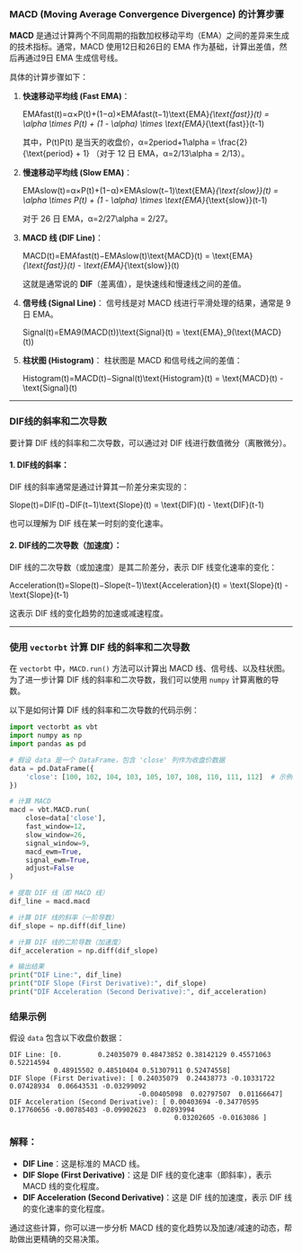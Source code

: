### MACD (Moving Average Convergence Divergence) 的计算步骤

**MACD** 是通过计算两个不同周期的指数加权移动平均（EMA）之间的差异来生成的技术指标。通常，MACD 使用12日和26日的 EMA 作为基础，计算出差值，然后再通过9日 EMA 生成信号线。

具体的计算步骤如下：

1.  **快速移动平均线 (Fast EMA)**：

    EMAfast(t)=α×P(t)+(1−α)×EMAfast(t−1)\text{EMA}_{\text{fast}}(t) = \alpha \times P(t) + (1 - \alpha) \times \text{EMA}_{\text{fast}}(t-1)

    其中，P(t)P(t) 是当天的收盘价，α=2period+1\alpha = \frac{2}{\text{period} + 1} （对于 12 日 EMA，α=2/13\alpha = 2/13）。

2.  **慢速移动平均线 (Slow EMA)**：

    EMAslow(t)=α×P(t)+(1−α)×EMAslow(t−1)\text{EMA}_{\text{slow}}(t) = \alpha \times P(t) + (1 - \alpha) \times \text{EMA}_{\text{slow}}(t-1)

    对于 26 日 EMA，α=2/27\alpha = 2/27。

3.  **MACD 线 (DIF Line)**：

    MACD(t)=EMAfast(t)−EMAslow(t)\text{MACD}(t) = \text{EMA}_{\text{fast}}(t) - \text{EMA}_{\text{slow}}(t)

    这就是通常说的 **DIF**（差离值），是快速线和慢速线之间的差值。

4.  **信号线 (Signal Line)**： 信号线是对 MACD 线进行平滑处理的结果，通常是 9 日 EMA。

    Signal(t)=EMA9(MACD(t))\text{Signal}(t) = \text{EMA}_9(\text{MACD}(t))

5.  **柱状图 (Histogram)**： 柱状图是 MACD 和信号线之间的差值：

    Histogram(t)=MACD(t)−Signal(t)\text{Histogram}(t) = \text{MACD}(t) - \text{Signal}(t)

------

### DIF线的斜率和二次导数

要计算 DIF 线的斜率和二次导数，可以通过对 DIF 线进行数值微分（离散微分）。

#### 1. **DIF线的斜率**：

DIF 线的斜率通常是通过计算其一阶差分来实现的：

Slope(t)=DIF(t)−DIF(t−1)\text{Slope}(t) = \text{DIF}(t) - \text{DIF}(t-1)

也可以理解为 DIF 线在某一时刻的变化速率。

#### 2. **DIF线的二次导数（加速度）**：

DIF 线的二次导数（或加速度）是其二阶差分，表示 DIF 线变化速率的变化：

Acceleration(t)=Slope(t)−Slope(t−1)\text{Acceleration}(t) = \text{Slope}(t) - \text{Slope}(t-1)

这表示 DIF 线的变化趋势的加速或减速程度。

------

### 使用 `vectorbt` 计算 DIF 线的斜率和二次导数

在 `vectorbt` 中，`MACD.run()` 方法可以计算出 MACD 线、信号线、以及柱状图。为了进一步计算 DIF 线的斜率和二次导数，我们可以使用 `numpy` 计算离散的导数。

以下是如何计算 DIF 线的斜率和二次导数的代码示例：

```python
import vectorbt as vbt
import numpy as np
import pandas as pd

# 假设 data 是一个 DataFrame，包含 'close' 列作为收盘价数据
data = pd.DataFrame({
    'close': [100, 102, 104, 103, 105, 107, 108, 110, 111, 112]  # 示例收盘价数据
})

# 计算 MACD
macd = vbt.MACD.run(
    close=data['close'], 
    fast_window=12, 
    slow_window=26, 
    signal_window=9, 
    macd_ewm=True, 
    signal_ewm=True,
    adjust=False
)

# 提取 DIF 线（即 MACD 线）
dif_line = macd.macd

# 计算 DIF 线的斜率（一阶导数）
dif_slope = np.diff(dif_line)

# 计算 DIF 线的二阶导数（加速度）
dif_acceleration = np.diff(dif_slope)

# 输出结果
print("DIF Line:", dif_line)
print("DIF Slope (First Derivative):", dif_slope)
print("DIF Acceleration (Second Derivative):", dif_acceleration)
```

### 结果示例

假设 `data` 包含以下收盘价数据：

```plaintext
DIF Line: [0.         0.24035079 0.48473852 0.38142129 0.45571063 0.52214594
           0.48915502 0.48510404 0.51307911 0.52474558]
DIF Slope (First Derivative): [ 0.24035079  0.24438773 -0.10331722  0.07428934  0.06643531 -0.03299092
                                -0.00405098  0.02797507  0.01166647]
DIF Acceleration (Second Derivative): [ 0.00403694 -0.34770595  0.17760656 -0.00785403 -0.09902623  0.02893994
                                         0.03202605 -0.0163086 ]
```

### 解释：

-   **DIF Line**：这是标准的 MACD 线。
-   **DIF Slope (First Derivative)**：这是 DIF 线的变化速率（即斜率），表示 MACD 线的变化程度。
-   **DIF Acceleration (Second Derivative)**：这是 DIF 线的加速度，表示 DIF 线的变化速率的变化程度。

通过这些计算，你可以进一步分析 MACD 线的变化趋势以及加速/减速的动态，帮助做出更精确的交易决策。